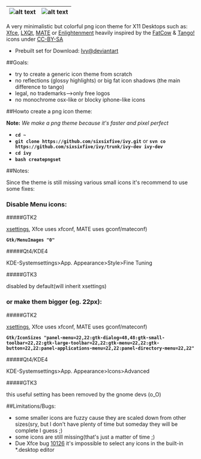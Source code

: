 
| ![alt text](https://raw.githubusercontent.com/sixsixfive/ivy/master/xfcesettings.png) | ![alt text](https://raw.githubusercontent.com/sixsixfive/ivy/master/matecontrol.png)|
| ------------- |:-------------:|

A very minimalistic but colorful png icon theme for X11 Desktops such as: [Xfce](http://xfce.org/), [LXQt](http://lxqt.org/), [MATE](http://mate-desktop.org/) or [Enlightenment](https://www.enlightenment.org/) heavily inspired by the [FatCow](http://www.fatcow.com/free-icons) & [Tango!](http://en.wikipedia.org/wiki/Tango_Desktop_Project) icons under [CC-BY-SA](http://creativecommons.org/licenses/by-sa/4.0/deed.en)

* Prebuilt set for Download: [Ivy@deviantart](http://sixsixfive.deviantart.com/art/Ivy-371216510)

##Goals:

- try to create a generic icon theme from scratch
- no reflections (glossy highlights) or big fat icon shadows (the main difference to tango)
- legal, no trademarks-->only free logos
- no monochrome osx-like or blocky iphone-like icons

##Howto create a png icon theme:

**Note:** *We make a png theme because it's faster and pixel perfect*

* **`cd ~`**
* **`git clone https://github.com/sixsixfive/ivy.git`** or
**`svn co https://github.com/sixsixfive/ivy/trunk/ivy-dev ivy-dev`**
* **`cd ivy`**
* **`bash createpngset`**

##Notes:

Since the theme is still missing various small icons it's recommend to
use some fixes:

### Disable Menu icons:

#####GTK2 

[xsettings](http://www.freedesktop.org/wiki/Specifications/XSettingsRegistry/), Xfce uses xfconf, MATE uses gconf/mateconf)

**`Gtk/MenuImages "0"`**

#####Qt4/KDE4

KDE-Systemsettings>App. Appearance>Style>Fine Tuning

#####GTK3

disabled by default(will inherit xsettings)

### or make them bigger (eg. 22px):

#####GTK2 

[xsettings](http://www.freedesktop.org/wiki/Specifications/XSettingsRegistry/), Xfce uses xfconf, MATE uses gconf/mateconf)

**`Gtk/IconSizes "panel-menu=22,22:gtk-dialog=48,48:gtk-small-toolbar=22,22:gtk-large-toolbar=22,22:gtk-menu=22,22:gtk-button=22,22:panel-applications-menu=22,22:panel-directory-menu=22,22"`**

#####Qt4/KDE4

KDE-Systemsettings>App. Appearance>Icons>Advanced

#####GTK3

this useful setting has been removed by the gnome devs (o_O)

##Limitations/Bugs:

* some smaller icons are fuzzy cause they are scaled down from other sizes(sry, but I don't have plenty of time but someday they will be complete I guess ;)
* some icons are still missing(that's just a matter of time ;) 
* Due Xfce bug [10126](https://bugzilla.xfce.org/show_bug.cgi?id=10126) it's impossible to select any icons in the built-in *.desktop editor
